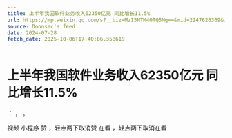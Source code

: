 ```yaml
---
title: 上半年我国软件业务收入62350亿元 同比增长11.5%
url: https://mp.weixin.qq.com/s?__biz=MzI5NTM4OTQ5Mg==&mid=2247626369&idx=1&sn=53cb8564c3409ae552529f9d975d2866
source: Doonsec's feed
date: 2024-07-28
fetch_date: 2025-10-06T17:40:06.358619
---
```


# 上半年我国软件业务收入62350亿元 同比增长11.5%

：
，
。

视频
小程序
赞
，轻点两下取消赞
在看
，轻点两下取消在看